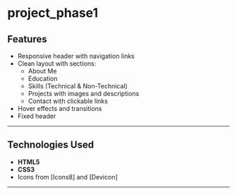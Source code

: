 # project_phase1



##  Features

- Responsive header with navigation links
- Clean layout with sections:
  - About Me
  - Education
  - Skills (Technical & Non-Technical)
  - Projects with images and descriptions
  - Contact with clickable links
- Hover effects and transitions
- Fixed header

-----

##  Technologies Used

- **HTML5**
- **CSS3**
- Icons from [Icons8] and [Devicon]
-----
